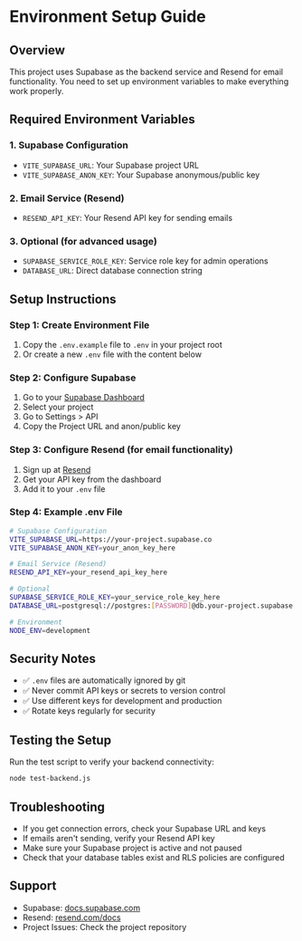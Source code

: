 # Environment Setup Guide

## Overview
This project uses Supabase as the backend service and Resend for email functionality. You need to set up environment variables to make everything work properly.

## Required Environment Variables

### 1. Supabase Configuration
- `VITE_SUPABASE_URL`: Your Supabase project URL
- `VITE_SUPABASE_ANON_KEY`: Your Supabase anonymous/public key

### 2. Email Service (Resend)
- `RESEND_API_KEY`: Your Resend API key for sending emails

### 3. Optional (for advanced usage)
- `SUPABASE_SERVICE_ROLE_KEY`: Service role key for admin operations
- `DATABASE_URL`: Direct database connection string

## Setup Instructions

### Step 1: Create Environment File
1. Copy the `.env.example` file to `.env` in your project root
2. Or create a new `.env` file with the content below

### Step 2: Configure Supabase
1. Go to your [Supabase Dashboard](https://supabase.com/dashboard)
2. Select your project
3. Go to Settings > API
4. Copy the Project URL and anon/public key

### Step 3: Configure Resend (for email functionality)
1. Sign up at [Resend](https://resend.com)
2. Get your API key from the dashboard
3. Add it to your `.env` file

### Step 4: Example .env File
```bash
# Supabase Configuration
VITE_SUPABASE_URL=https://your-project.supabase.co
VITE_SUPABASE_ANON_KEY=your_anon_key_here

# Email Service (Resend)
RESEND_API_KEY=your_resend_api_key_here

# Optional
SUPABASE_SERVICE_ROLE_KEY=your_service_role_key_here
DATABASE_URL=postgresql://postgres:[PASSWORD]@db.your-project.supabase.co:5432/postgres

# Environment
NODE_ENV=development
```

## Security Notes
- ✅ `.env` files are automatically ignored by git
- ✅ Never commit API keys or secrets to version control
- ✅ Use different keys for development and production
- ✅ Rotate keys regularly for security

## Testing the Setup
Run the test script to verify your backend connectivity:
```bash
node test-backend.js
```

## Troubleshooting
- If you get connection errors, check your Supabase URL and keys
- If emails aren't sending, verify your Resend API key
- Make sure your Supabase project is active and not paused
- Check that your database tables exist and RLS policies are configured

## Support
- Supabase: [docs.supabase.com](https://docs.supabase.com)
- Resend: [resend.com/docs](https://resend.com/docs)
- Project Issues: Check the project repository
